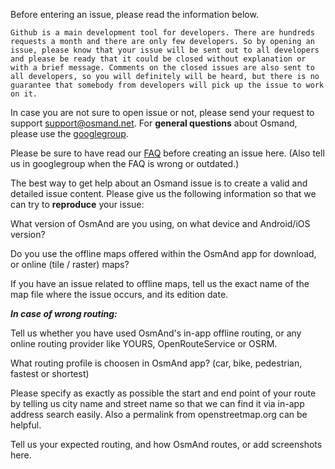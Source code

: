 Before entering an issue, please read the information below.

```Github is a main development tool for developers. There are hundreds requests a month and there are only few developers. So by opening an issue, please know that your issue will be sent out to all developers and please be ready that it could be closed without explanation or with a brief message. Comments on the closed issues are also sent to all developers, so you will definitely will be heard, but there is no guarantee that somebody from developers will pick up the issue to work on it.```

In case you are not sure to open issue or not, please send your request to support support@osmand.net. For **general questions** about Osmand, please use the [googlegroup](https://groups.google.com/forum/#!forum/osmand).

Please be sure to have read our [FAQ](http://osmand.net/help-online) before creating an issue here. (Also tell us in googlegroup when the FAQ is wrong or outdated.)

The best way to get help about an Osmand issue is to create a valid and detailed issue content.
Please give us the following information so that we can try to **reproduce** your issue:

What version of OsmAnd are you using, on what device and Android/iOS version?

Do you use the offline maps offered within the OsmAnd app for download, or online (tile / raster) maps?

If you have an issue related to offline maps, tell us the exact name of the map file where the issue occurs, and its edition date.

__*In case of wrong routing:*__

Tell us whether you have used OsmAnd's in-app offline routing, or any online routing provider like YOURS, OpenRouteService or OSRM.

What routing profile is choosen in OsmAnd app? (car, bike, pedestrian, fastest or shortest)

Please specify as exactly as possible the start and end point of your route by telling us city name and street name so that we can find it via in-app address search easily. Also a permalink from openstreetmap.org can be helpful.

Tell us your expected routing, and how OsmAnd routes, or add screenshots here.
